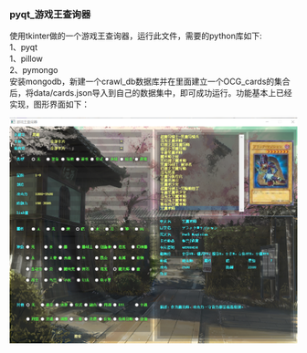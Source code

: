 
### pyqt_游戏王查询器

  使用tkinter做的一个游戏王查询器，运行此文件，需要的python库如下:  
1、pyqt  
1、pillow  
2、pymongo  
安装mongodb，新建一个crawl_db数据库并在里面建立一个OCG_cards的集合后，将data/cards.json导入到自己的数据集中，即可成功运行。功能基本上已经实现，图形界面如下：  

![Image text](./data/%E6%95%88%E6%9E%9C%E5%9B%BE.jpg)


```python

```
